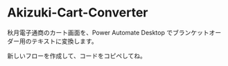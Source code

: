# Akizuki-Cart-Converter
秋月電子通商のカート画面を、Power Automate Desktop でブランケットオーダー用のテキストに変換します。

新しいフローを作成して、コードをコピペしてね。

